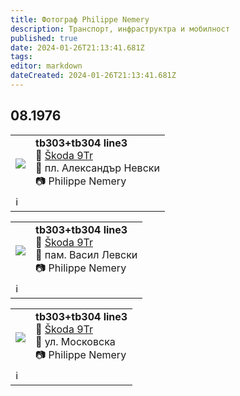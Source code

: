 ```yaml
---
title: Фотограф Philippe Nemery
description: Транспорт, инфраструктра и мобилност
published: true
date: 2024-01-26T21:13:41.681Z
tags: 
editor: markdown
dateCreated: 2024-01-26T21:13:41.681Z
---
```


## 08.1976
<!--следващ пост--> 
<div class="table-responsive"><table style="width:100%"><tr>
<td><img src="http://46.10.181.183:1518/trinmo/gallery/philippe-nemery/tb303+tb304%20line3%20(1).jpg"></td>
<td><b>	tb303+tb304 line3</b><br> 🚎 <a href="/bg/public-transport/fleet-list/1964-Skoda-9Tr">Škoda 9Tr</a> <br>📌 пл. Александър Невски<br> 📷 Philippe Nemery</td></tr>
  <td colspan=2 >ℹ️ </td></table></div>
  
<!--следващ пост--> 
<div class="table-responsive"><table style="width:100%"><tr>
<td><img src="http://46.10.181.183:1518/trinmo/gallery/philippe-nemery/tb303+tb304%20line3.jpg"></td>
<td><b>	tb303+tb304 line3</b><br> 🚎 <a href="/bg/public-transport/fleet-list/1964-Skoda-9Tr">Škoda 9Tr</a> <br>📌 пам. Васил Левски<br> 📷 Philippe Nemery</td></tr>
  <td colspan=2 >ℹ️ </td></table></div>
  
<!--следващ пост--> 
<div class="table-responsive"><table style="width:100%"><tr>
<td><img src="http://46.10.181.183:1518/trinmo/gallery/philippe-nemery/tb345%20line3.jpg"></td>
<td><b>	tb303+tb304 line3</b><br> 🚎 <a href="/bg/public-transport/fleet-list/1964-Skoda-9Tr">Škoda 9Tr</a> <br>📌 ул. Московска<br> 📷 Philippe Nemery</td></tr>
  <td colspan=2 >ℹ️ </td></table></div>
  
  